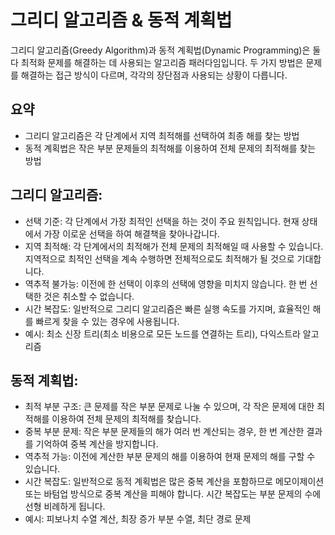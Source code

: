 # 그리디 알고리즘 & 동적 계획법
그리디 알고리즘(Greedy Algorithm)과 동적 계획법(Dynamic Programming)은 둘 다 최적화 문제를 해결하는 데 사용되는 알고리즘 패러다임입니다.
두 가지 방법은 문제를 해결하는 접근 방식이 다르며, 각각의 장단점과 사용되는 상황이 다릅니다.

## 요약
- 그리디 알고리즘은 각 단계에서 지역 최적해를 선택하여 최종 해를 찾는 방법
- 동적 계획법은 작은 부분 문제들의 최적해를 이용하여 전체 문제의 최적해를 찾는 방법

## 그리디 알고리즘:
- 선택 기준: 각 단계에서 가장 최적인 선택을 하는 것이 주요 원칙입니다. 현재 상태에서 가장 이로운 선택을 하여 해결책을 찾아나갑니다.
- 지역 최적해: 각 단계에서의 최적해가 전체 문제의 최적해일 때 사용할 수 있습니다. 지역적으로 최적인 선택을 계속 수행하면 전체적으로도 최적해가 될 것으로 기대합니다.
- 역추적 불가능: 이전에 한 선택이 이후의 선택에 영향을 미치지 않습니다. 한 번 선택한 것은 취소할 수 없습니다.
- 시간 복잡도: 일반적으로 그리디 알고리즘은 빠른 실행 속도를 가지며, 효율적인 해를 빠르게 찾을 수 있는 경우에 사용됩니다.
- 예시: 최소 신장 트리(최소 비용으로 모든 노드를 연결하는 트리), 다익스트라 알고리즘

## 동적 계획법:
- 최적 부분 구조: 큰 문제를 작은 부분 문제로 나눌 수 있으며, 각 작은 문제에 대한 최적해를 이용하여 전체 문제의 최적해를 찾습니다.
- 중복 부분 문제: 작은 부분 문제들의 해가 여러 번 계산되는 경우, 한 번 계산한 결과를 기억하여 중복 계산을 방지합니다.
- 역추적 가능: 이전에 계산한 부분 문제의 해를 이용하여 현재 문제의 해를 구할 수 있습니다.
- 시간 복잡도: 일반적으로 동적 계획법은 많은 중복 계산을 포함하므로 메모이제이션 또는 바텀업 방식으로 중복 계산을 피해야 합니다. 시간 복잡도는 부분 문제의 수에 선형 비례하게 됩니다.
- 예시: 피보나치 수열 계산, 최장 증가 부분 수열, 최단 경로 문제
